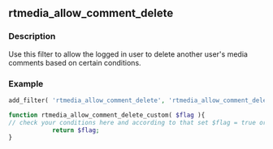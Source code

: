 ## rtmedia_allow_comment_delete

### Description


Use this filter to allow the logged in user to delete another user's media comments based on certain conditions.

### Example

```php
add_filter( 'rtmedia_allow_comment_delete', 'rtmedia_allow_comment_delete_custom', 10, 1 );

function rtmedia_allow_comment_delete_custom( $flag ){
// check your conditions here and according to that set $flag = true or false
            return $flag;
}
```

